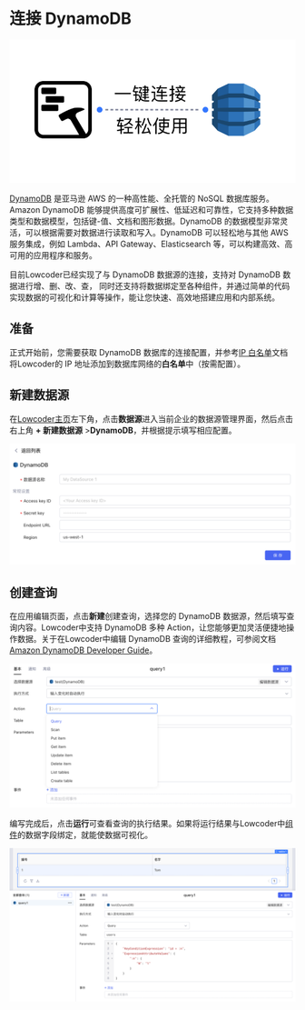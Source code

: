 # 连接 DynamoDB

![](../assets/1-20231002173029-nzgyxqd.png)​

[DynamoDB](https://aws.amazon.com/cn/dynamodb/) 是亚马逊 AWS 的一种高性能、全托管的 NoSQL 数据库服务。Amazon DynamoDB 能够提供高度可扩展性、低延迟和可靠性，它支持多种数据类型和数据模型，包括键-值、文档和图形数据。DynamoDB 的数据模型非常灵活，可以根据需要对数据进行读取和写入。DynamoDB 可以轻松地与其他 AWS 服务集成，例如 Lambda、API Gateway、Elasticsearch 等，可以构建高效、高可用的应用程序和服务。

目前Lowcoder已经实现了与 DynamoDB 数据源的连接，支持对 DynamoDB 数据进行增、删、改、查， 同时还支持将数据绑定至各种组件，并通过简单的代码实现数据的可视化和计算等操作，能让您快速、高效地搭建应用和内部系统。

## 准备

正式开始前，您需要获取 DynamoDB 数据库的连接配置，并参考[IP 白名单](../ip-allowlist)文档将Lowcoder的 IP 地址添加到数据库网络的**白名单**中（按需配置）。

## 新建数据源

在[Lowcoder主页](https://cloud.majiang.co/apps)左下角，点击**数据源**进入当前企业的数据源管理界面，然后点击右上角 **+ 新建数据源** > ​**DynamoDB**​，并根据提示填写相应配置。

![](../assets/2-20231002173029-9mm0pbh.png)​

## 创建查询

在应用编辑页面，点击**新建**创建查询，选择您的 DynamoDB 数据源，然后填写查询内容。Lowcoder中支持 DynamoDB 多种 Action，让您能够更加灵活便捷地操作数据。关于在Lowcoder中编辑 DynamoDB 查询的详细教程，可参阅文档 [Amazon DynamoDB Developer Guide](https://docs.aws.amazon.com/amazondynamodb/latest/developerguide/Introduction.html)。

![](../assets/3-20231002173029-redcdhf.png)​

编写完成后，点击**运行**可查看查询的执行结果。如果将运行结果与Lowcoder中[组件](../component-guides)的数据字段绑定，就能使数据可视化。

![](../assets/4-20231002173029-hmkfz3d.png)​

